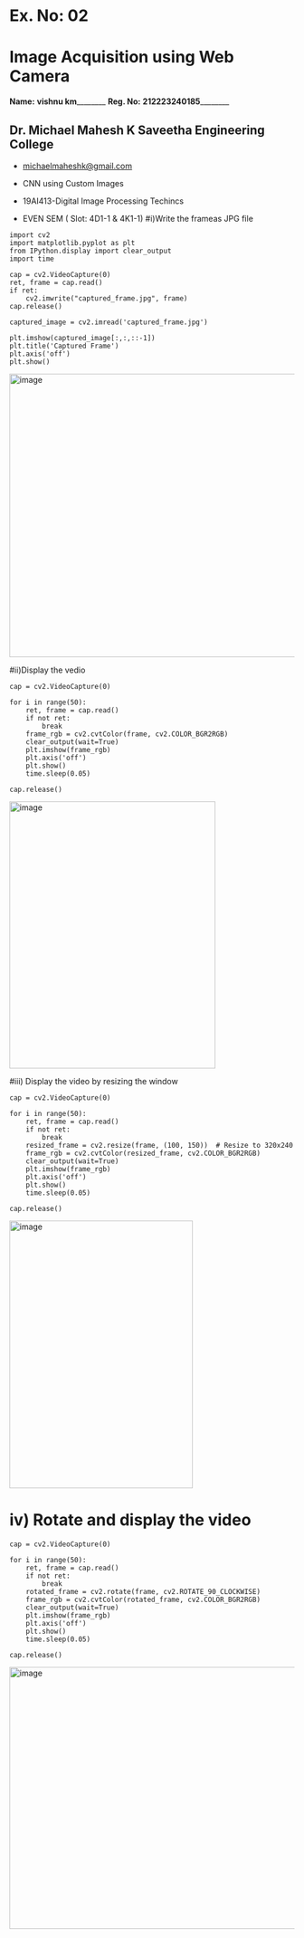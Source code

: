 # Ex. No: 02  
# Image Acquisition using Web Camera  

**Name:** __vishnu km__________    **Reg. No:** __212223240185__________

## Dr. Michael Mahesh K Saveetha Engineering College
- michaelmaheshk@gmail.com 
- CNN using Custom Images 
- 19AI413-Digital Image Processing Techincs 

- EVEN SEM ( Slot: 4D1-1 & 4K1-1)
#i)Write the frameas JPG file
```
import cv2
import matplotlib.pyplot as plt
from IPython.display import clear_output
import time
```
```
cap = cv2.VideoCapture(0)
ret, frame = cap.read()
if ret:
    cv2.imwrite("captured_frame.jpg", frame)
cap.release()
```
```
captured_image = cv2.imread('captured_frame.jpg')
```
```
plt.imshow(captured_image[:,:,::-1])
plt.title('Captured Frame')
plt.axis('off')
plt.show()
```
<img width="639" height="501" alt="image" src="https://github.com/user-attachments/assets/afe67545-64c0-4cd3-8855-abf5114a5526" />


#ii)Display the vedio
```
cap = cv2.VideoCapture(0)

for i in range(50):
    ret, frame = cap.read()
    if not ret:
        break
    frame_rgb = cv2.cvtColor(frame, cv2.COLOR_BGR2RGB)
    clear_output(wait=True)
    plt.imshow(frame_rgb)
    plt.axis('off')
    plt.show()
    time.sleep(0.05)

cap.release()
```
<img width="364" height="472" alt="image" src="https://github.com/user-attachments/assets/b296dcae-59c4-4fbc-bdb9-3259080b2106" />

#iii) Display the video by resizing the window
```
cap = cv2.VideoCapture(0)

for i in range(50):
    ret, frame = cap.read()
    if not ret:
        break
    resized_frame = cv2.resize(frame, (100, 150))  # Resize to 320x240
    frame_rgb = cv2.cvtColor(resized_frame, cv2.COLOR_BGR2RGB)
    clear_output(wait=True)
    plt.imshow(frame_rgb)
    plt.axis('off')
    plt.show()
    time.sleep(0.05)

cap.release()
```

<img width="324" height="473" alt="image" src="https://github.com/user-attachments/assets/50379111-84a5-405b-99bf-1c6925f6d69c" />


# iv) Rotate and display the video
```
cap = cv2.VideoCapture(0)

for i in range(50):
    ret, frame = cap.read()
    if not ret:
        break
    rotated_frame = cv2.rotate(frame, cv2.ROTATE_90_CLOCKWISE)
    frame_rgb = cv2.cvtColor(rotated_frame, cv2.COLOR_BGR2RGB)
    clear_output(wait=True)
    plt.imshow(frame_rgb)
    plt.axis('off')
    plt.show()
    time.sleep(0.05)

cap.release()
```
<img width="629" height="463" alt="image" src="https://github.com/user-attachments/assets/25eb3d3f-fd88-4bc5-8bcc-a8b9cc5c7b07" />
